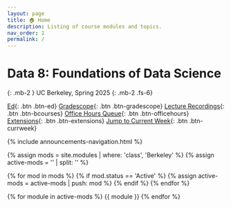 ```yaml
---
layout: page
title: 🏠 Home
description: Listing of course modules and topics.
nav_order: 1
permalink: /
---
```


# **Data 8: Foundations of Data Science**

{: .mb-2 }
UC Berkeley, Spring 2025
{: .mb-2 .fs-6}

[Ed](https://edstem.org/us/courses/73504/discussion){: .btn .btn-ed}
[Gradescope](https://www.gradescope.com/courses/952061){: .btn .btn-gradescope}
[Lecture Recordings](https://bcourses.berkeley.edu/courses/1542000/external_tools/90481){: .btn .btn-bcourses}
[Office Hours Queue](https://oh.data8.org/){: .btn .btn-officehours}
[Extensions](https://docs.google.com/forms/d/e/1FAIpQLSebp86RhH3cWG1_4v6dR5f_WyJ_icj3cmXoUy9p4C30typmOw/viewform){: .btn .btn-extensions}
[Jump to Current Week](https://www.data8.org/sp25/#week-5){: .btn .btn-currweek}

{% include announcements-navigation.html %}

{% assign mods = site.modules | where: 'class', 'Berkeley' %}
{% assign active-mods = '' | split: '' %}

{% for mod in mods %}
{% if mod.status == 'Active' %}
{% assign active-mods = active-mods | push: mod %}
{% endif %}
{% endfor %}

{% for module in active-mods %}
{{ module }}
{% endfor %}

<script src="{{ '/assets/scripts/announcement-navigation.js' | relative_url }}"></script>

